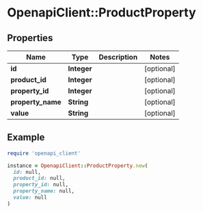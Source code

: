 # OpenapiClient::ProductProperty

## Properties

| Name | Type | Description | Notes |
| ---- | ---- | ----------- | ----- |
| **id** | **Integer** |  | [optional] |
| **product_id** | **Integer** |  | [optional] |
| **property_id** | **Integer** |  | [optional] |
| **property_name** | **String** |  | [optional] |
| **value** | **String** |  | [optional] |

## Example

```ruby
require 'openapi_client'

instance = OpenapiClient::ProductProperty.new(
  id: null,
  product_id: null,
  property_id: null,
  property_name: null,
  value: null
)
```

